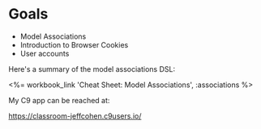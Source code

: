 # Goals

* Model Associations
* Introduction to Browser Cookies
* User accounts

Here's a summary of the model associations DSL:

<%= workbook_link 'Cheat Sheet: Model Associations', :associations %>

My C9 app can be reached at:

https://classroom-jeffcohen.c9users.io/
